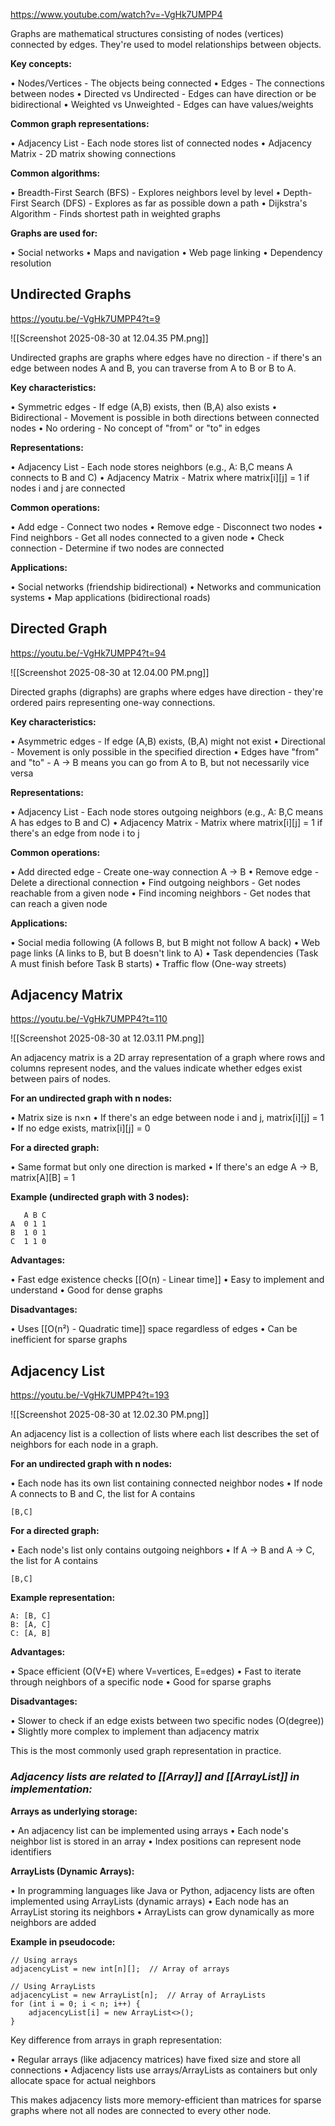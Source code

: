 https://www.youtube.com/watch?v=-VgHk7UMPP4

 Graphs are mathematical structures consisting of nodes (vertices) connected by edges. They're used to model relationships
between objects.

**Key concepts:**

• Nodes/Vertices - The objects being connected
• Edges - The connections between nodes
• Directed vs Undirected - Edges can have direction or be bidirectional
• Weighted vs Unweighted - Edges can have values/weights

**Common graph representations:**

• Adjacency List - Each node stores list of connected nodes
• Adjacency Matrix - 2D matrix showing connections

**Common algorithms:**

• Breadth-First Search (BFS) - Explores neighbors level by level
• Depth-First Search (DFS) - Explores as far as possible down a path
• Dijkstra's Algorithm - Finds shortest path in weighted graphs

**Graphs are used for:**

• Social networks
• Maps and navigation
• Web page linking
• Dependency resolution


## Undirected Graphs

https://youtu.be/-VgHk7UMPP4?t=9

![[Screenshot 2025-08-30 at 12.04.35 PM.png]]

Undirected graphs are graphs where edges have no direction - if there's an edge between nodes A and B, you can traverse from A
to B or B to A.

**Key characteristics:**

• Symmetric edges - If edge (A,B) exists, then (B,A) also exists
• Bidirectional - Movement is possible in both directions between connected nodes
• No ordering - No concept of "from" or "to" in edges

**Representations:**

• Adjacency List - Each node stores neighbors (e.g., A: B,C means A connects to B and C)
• Adjacency Matrix - Matrix where matrix[i][j] = 1 if nodes i and j are connected

**Common operations:**

• Add edge - Connect two nodes
• Remove edge - Disconnect two nodes
• Find neighbors - Get all nodes connected to a given node
• Check connection - Determine if two nodes are connected

**Applications:**

• Social networks (friendship bidirectional)
• Networks and communication systems
• Map applications (bidirectional roads)

## Directed Graph

https://youtu.be/-VgHk7UMPP4?t=94

![[Screenshot 2025-08-30 at 12.04.00 PM.png]]

Directed graphs (digraphs) are graphs where edges have direction - they're ordered pairs representing one-way connections.

**Key characteristics:**

• Asymmetric edges - If edge (A,B) exists, (B,A) might not exist
• Directional - Movement is only possible in the specified direction
• Edges have "from" and "to" - A → B means you can go from A to B, but not necessarily vice versa

**Representations:**

• Adjacency List - Each node stores outgoing neighbors (e.g., A: B,C means A has edges to B and C)
• Adjacency Matrix - Matrix where matrix[i][j] = 1 if there's an edge from node i to j

**Common operations:**

• Add directed edge - Create one-way connection A → B
• Remove edge - Delete a directional connection
• Find outgoing neighbors - Get nodes reachable from a given node
• Find incoming neighbors - Get nodes that can reach a given node

**Applications:**

• Social media following (A follows B, but B might not follow A back)
• Web page links (A links to B, but B doesn't link to A)
• Task dependencies (Task A must finish before Task B starts)
• Traffic flow (One-way streets)

## Adjacency Matrix

https://youtu.be/-VgHk7UMPP4?t=110

![[Screenshot 2025-08-30 at 12.03.11 PM.png]]

An adjacency matrix is a 2D array representation of a graph where rows and columns represent nodes, and the values indicate
whether edges exist between pairs of nodes.

**For an undirected graph with n nodes:**

• Matrix size is n×n
• If there's an edge between node i and j, matrix[i][j] = 1
• If no edge exists, matrix[i][j] = 0

**For a directed graph:**

• Same format but only one direction is marked
• If there's an edge A → B, matrix[A][B] = 1

**Example (undirected graph with 3 nodes):**

```
   A B C
A  0 1 1
B  1 0 1
C  1 1 0
```

**Advantages:**

• Fast edge existence checks [[O(n) - Linear time]]
• Easy to implement and understand
• Good for dense graphs

**Disadvantages:**

• Uses [[O(n²) - Quadratic time]] space regardless of edges
• Can be inefficient for sparse graphs

## Adjacency List

https://youtu.be/-VgHk7UMPP4?t=193

![[Screenshot 2025-08-30 at 12.02.30 PM.png]]

An adjacency list is a collection of lists where each list describes the set of neighbors for each node in a graph.

**For an undirected graph with n nodes:**

• Each node has its own list containing connected neighbor nodes
• If node A connects to B and C, the list for A contains 
```
[B,C]
```

**For a directed graph:**

• Each node's list only contains outgoing neighbors
• If A → B and A → C, the list for A contains
```
[B,C]
```

**Example representation:**

```
A: [B, C]
B: [A, C]
C: [A, B]
```

**Advantages:**

• Space efficient (O(V+E) where V=vertices, E=edges)
• Fast to iterate through neighbors of a specific node
• Good for sparse graphs

**Disadvantages:**

• Slower to check if an edge exists between two specific nodes (O(degree))
• Slightly more complex to implement than adjacency matrix

This is the most commonly used graph representation in practice.

 ### ***Adjacency lists are related to [[Array]] and [[ArrayList]] in implementation:***

**Arrays as underlying storage:**

• An adjacency list can be implemented using arrays
• Each node's neighbor list is stored in an array
• Index positions can represent node identifiers

**ArrayLists (Dynamic Arrays):**

• In programming languages like Java or Python, adjacency lists are often implemented using ArrayLists (dynamic arrays)
• Each node has an ArrayList storing its neighbors
• ArrayLists can grow dynamically as more neighbors are added

**Example in pseudocode:**

```Pseudo
// Using arrays
adjacencyList = new int[n][];  // Array of arrays

// Using ArrayLists
adjacencyList = new ArrayList[n];  // Array of ArrayLists
for (int i = 0; i < n; i++) {
    adjacencyList[i] = new ArrayList<>();
}
```

Key difference from arrays in graph representation:

• Regular arrays (like adjacency matrices) have fixed size and store all connections
• Adjacency lists use arrays/ArrayLists as containers but only allocate space for actual neighbors

This makes adjacency lists more memory-efficient than matrices for sparse graphs where not all nodes are connected to every other node.


